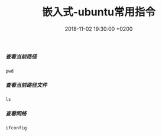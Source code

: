 ﻿---
layout: post
title:  "嵌入式-ubuntu常用指令"
date:   2018-11-02 19:30:00 +0200
categories: 嵌入式
---

##### 查看当前路径  
```
pwd 
```


##### 查看当前路径文件  
```
ls  
``` 

##### 查看网络  
```
ifconfig  
``` 

